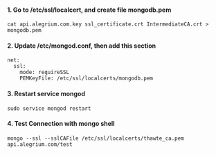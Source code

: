 #### 1. Go to /etc/ssl/localcert, and create file mongodb.pem
```
cat api.alegrium.com.key ssl_certificate.crt IntermediateCA.crt > mongodb.pem
```

#### 2. Update /etc/mongod.conf, then add this section
```
net:
  ssl:
    mode: requireSSL
    PEMKeyFile: /etc/ssl/localcerts/mongodb.pem
```

#### 3. Restart service mongod
```
sudo service mongod restart
```

#### 4. Test Connection with mongo shell
```
mongo --ssl --sslCAFile /etc/ssl/localcerts/thawte_ca.pem api.alegrium.com/test
```
